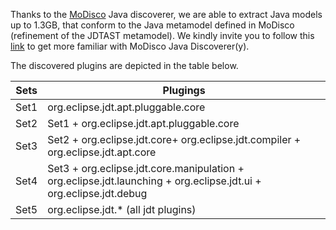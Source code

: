 Thanks to the [MoDisco](https://eclipse.org/MoDisco/) Java discoverer, we are able to extract Java models up to 1.3GB, that conform to the Java metamodel  defined in MoDisco (refinement of the JDTAST metamodel).
We kindly invite you to follow this [link](http://help.eclipse.org/luna/index.jsp?topic=%2Forg.eclipse.modisco.java.doc%2Fmediawiki%2Fjava_discoverer_benchmark%2Fuser.html&resultof=%22modisco%22%20%22java%22%20) to get more familiar with MoDisco Java Discoverer(y).  

The discovered plugins are depicted in the table below.

Sets | Plugings
-----|---------------------------------------------------------
Set1 | org.eclipse.jdt.apt.pluggable.core
Set2 | Set1 + org.eclipse.jdt.apt.pluggable.core
Set3 | Set2 + org.eclipse.jdt.core+ org.eclipse.jdt.compiler + org.eclipse.jdt.apt.core
Set4 | Set3 + org.eclipse.jdt.core.manipulation + org.eclipse.jdt.launching + org.eclipse.jdt.ui + org.eclipse.jdt.debug
Set5 | org.eclipse.jdt.* (all jdt plugins)
